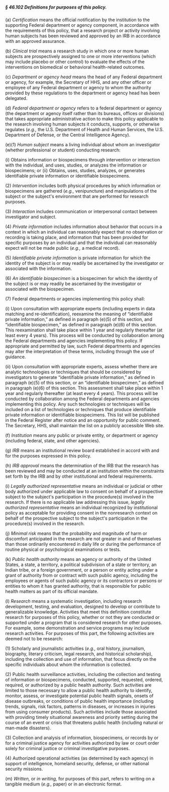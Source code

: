 ##### § 46.102 Definitions for purposes of this policy. #####

(a) *Certification* means the official notification by the institution to the supporting Federal department or agency component, in accordance with the requirements of this policy, that a research project or activity involving human subjects has been reviewed and approved by an IRB in accordance with an approved assurance.

(b) *Clinical trial* means a research study in which one or more human subjects are prospectively assigned to one or more interventions (which may include placebo or other control) to evaluate the effects of the interventions on biomedical or behavioral health-related outcomes.

(c) *Department or agency head* means the head of any Federal department or agency, for example, the Secretary of HHS, and any other officer or employee of any Federal department or agency to whom the authority provided by these regulations to the department or agency head has been delegated.

(d) *Federal department or agency* refers to a federal department or agency (the department or agency itself rather than its bureaus, offices or divisions) that takes appropriate administrative action to make this policy applicable to the research involving human subjects it conducts, supports, or otherwise regulates (*e.g.,* the U.S. Department of Health and Human Services, the U.S. Department of Defense, or the Central Intelligence Agency).

(e)(1) *Human subject* means a living individual about whom an investigator (whether professional or student) conducting research:

(i) Obtains information or biospecimens through intervention or interaction with the individual, and uses, studies, or analyzes the information or biospecimens; or (ii) Obtains, uses, studies, analyzes, or generates identifiable private information or identifiable biospecimens.

(2) *Intervention* includes both physical procedures by which information or biospecimens are gathered (*e.g.,* venipuncture) and manipulations of the subject or the subject's environment that are performed for research purposes.

(3) *Interaction* includes communication or interpersonal contact between investigator and subject.

(4) *Private information* includes information about behavior that occurs in a context in which an individual can reasonably expect that no observation or recording is taking place, and information that has been provided for specific purposes by an individual and that the individual can reasonably expect will not be made public (*e.g.,* a medical record).

(5) *Identifiable private information* is private information for which the identity of the subject is or may readily be ascertained by the investigator or associated with the information.

(6) *An identifiable biospecimen* is a biospecimen for which the identity of the subject is or may readily be ascertained by the investigator or associated with the biospecimen.

(7) Federal departments or agencies implementing this policy shall:

(i) Upon consultation with appropriate experts (including experts in data matching and re-identification), reexamine the meaning of “identifiable private information,” as defined in paragraph (e)(5) of this section, and “identifiable biospecimen,” as defined in paragraph (e)(6) of this section. This reexamination shall take place within 1 year and regularly thereafter (at least every 4 years). This process will be conducted by collaboration among the Federal departments and agencies implementing this policy. If appropriate and permitted by law, such Federal departments and agencies may alter the interpretation of these terms, including through the use of guidance.

(ii) Upon consultation with appropriate experts, assess whether there are analytic technologies or techniques that should be considered by investigators to generate “identifiable private information,” as defined in paragraph (e)(5) of this section, or an “identifiable biospecimen,” as defined in paragraph (e)(6) of this section. This assessment shall take place within 1 year and regularly thereafter (at least every 4 years). This process will be conducted by collaboration among the Federal departments and agencies implementing this policy. Any such technologies or techniques will be included on a list of technologies or techniques that produce identifiable private information or identifiable biospecimens. This list will be published in the Federal Register after notice and an opportunity for public comment. The Secretary, HHS, shall maintain the list on a publicly accessible Web site.

(f) *Institution* means any public or private entity, or department or agency (including federal, state, and other agencies).

(g) *IRB* means an institutional review board established in accord with and for the purposes expressed in this policy.

(h) *IRB approval* means the determination of the IRB that the research has been reviewed and may be conducted at an institution within the constraints set forth by the IRB and by other institutional and federal requirements.

(i) *Legally authorized representative* means an individual or judicial or other body authorized under applicable law to consent on behalf of a prospective subject to the subject's participation in the procedure(s) involved in the research. If there is no applicable law addressing this issue, *legally authorized representative* means an individual recognized by institutional policy as acceptable for providing consent in the nonresearch context on behalf of the prospective subject to the subject's participation in the procedure(s) involved in the research.

(j) *Minimal risk* means that the probability and magnitude of harm or discomfort anticipated in the research are not greater in and of themselves than those ordinarily encountered in daily life or during the performance of routine physical or psychological examinations or tests.

(k) *Public health authority* means an agency or authority of the United States, a state, a territory, a political subdivision of a state or territory, an Indian tribe, or a foreign government, or a person or entity acting under a grant of authority from or contract with such public agency, including the employees or agents of such public agency or its contractors or persons or entities to whom it has granted authority, that is responsible for public health matters as part of its official mandate.

(l) *Research* means a systematic investigation, including research development, testing, and evaluation, designed to develop or contribute to generalizable knowledge. Activities that meet this definition constitute research for purposes of this policy, whether or not they are conducted or supported under a program that is considered research for other purposes. For example, some demonstration and service programs may include research activities. For purposes of this part, the following activities are deemed not to be research:

(1) Scholarly and journalistic activities (*e.g.,* oral history, journalism, biography, literary criticism, legal research, and historical scholarship), including the collection and use of information, that focus directly on the specific individuals about whom the information is collected.

(2) Public health surveillance activities, including the collection and testing of information or biospecimens, conducted, supported, requested, ordered, required, or authorized by a public health authority. Such activities are limited to those necessary to allow a public health authority to identify, monitor, assess, or investigate potential public health signals, onsets of disease outbreaks, or conditions of public health importance (including trends, signals, risk factors, patterns in diseases, or increases in injuries from using consumer products). Such activities include those associated with providing timely situational awareness and priority setting during the course of an event or crisis that threatens public health (including natural or man-made disasters).

(3) Collection and analysis of information, biospecimens, or records by or for a criminal justice agency for activities authorized by law or court order solely for criminal justice or criminal investigative purposes.

(4) Authorized operational activities (as determined by each agency) in support of intelligence, homeland security, defense, or other national security missions.

(m) *Written,* or *in writing,* for purposes of this part, refers to writing on a tangible medium (*e.g.,* paper) or in an electronic format.